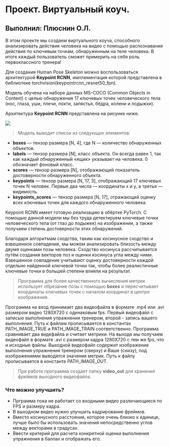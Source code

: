 # Проект. Виртуальный коуч.

## Выполнил: Плюснин О.Л.

В этом проекте мы создаем виртуального коуча, способного анализировать действия человека на видео с помощью распознавания действия по ключевым точкам, обнаруженным на теле человека. В итоге каждый пользователь сможет примерить на себя роль первоклассного тренера!

Для создания Human Pose Skeleton можно воспользоваться архитектурой **Keypoint RCNN**, имплементация которой представлена в библиотеке torchvision(keypointrcnn_resnet50_fpn).

Модель обучена на наборе данных MS-COCO (Common Objects in Context) с целью обнаружения 17 ключевых точек человеческого тела (нос, глаза, уши, плечи, локти, запястья, бёдра, колени и лодыжки).

Архитектура **Keypoint RCNN** представлена на рисунке ниже.

<image src="dspr_cv_u1_diploma_spr1_2_1.png">

> Модель выводит список из следующих элементов:   
* **boxes** — тензор размера [N, 4], где N — количество обнаруженных объектов.   
* **labels** — тензор размера [N], класс объекта. Он всегда равен 1, так как каждый обнаруженный «ящик» указывает на человека. 0 обозначает фоновый класс.   
* **scores** — тензор размера [N], отображающий показатель достоверности обнаруженного объекта.   
* **keypoints** — тензор размера [N, 17, 3], отображающий 17 ключевых точек N человек. Первые два числа — координаты x и y, а третье — видимость.   
* **keypoints_scores** — тензор размера [N, 17], отражающий оценку всех ключевых точек для каждого обнаруженного человека.   

Keypoint RCNN имеет готовую реализацию в обёртке PyTorch. С помощью данной модели мы без труда детектируем ключевые точки человеческого тела (от глаз до лодыжек) на изображении, а также получаем степень достоверности этих обнаружений.

Благодаря алгоритмам сходства, таким как косинусное сходство и взвешенное совпадение, мы можем анализировать близость между двумя оценками позы человека. Сходство косинуса рассчитывается путём создания векторов поз и оценки косинуса угла между ними. Взвешенное совпадение учитывают оценку достоверности каждой отдельно найденной ключевой точки так, чтобы более реалистичные ключевые точки в большей степени влияли на результат.

> Программа для более качественного вычисления метрик использует обрезание позы с помощью **boxes** и пересчитывает координаты ключевых точек с началом координат в центре изображения.

Программа на вход принимает два видеофайла в формате .mp4 или .avi размером видео 1280X720 с одинаковым fps. Первый видеофайл с записью выполнения упражнения тренером, второй - запись вашего выполнения.
Путь к файлам прописывается в константах PATH_IMAGE_TRUE и PATH_IMAGE_TRAIN соответственно. Программа сравнивает два видефайла и считает метрики. На выходе мы получаем видеофайл в формате .avi с размером кадра 1280X720 с тем же fps, что и исходные файлы. Выходной видеофайл содержит изображение выполнения упражнения тренером (сверху) и Ваше (снизу), под изображениями выводятся значения метрик. Путь к файлу прописывается в константе PATH_IMAGE_OUT.

> При работе программа создает папку **video_out** для хранения фреймов выходного видеофайла.

### Что можно улучшить?

+ Прграмма пока не работает со входными видео различающиеся по FPS и размеру кадра.
+ В выходном видео нужно улучшить кадрирование фреймов.
+ Вместо косинусного расстояния, которое очень близко к единице, лучше было бы использовать значения непосредственно углов между векторами в градусах.
+ Ввести критерий для расчета конкретной оценки выполнения упражнения в баллах и отображать его.






